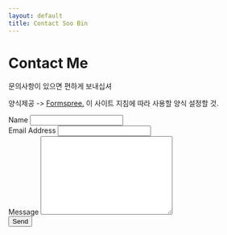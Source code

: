 ```yaml
---
layout: default
title: Contact Soo Bin
---
```


<div id="contact">
  <h1 class="pageTitle">Contact Me</h1>
  <div class="contactContent">
    <p class="intro">문의사항이 있으면 편하게 보내십셔</p>
    <p>양식제공 -> <a href="http://formspree.io/">Formspree.</a> 이 사이트 지침에 따라 사용할 양식 설정할 것.</p>

  </div>
  <form action="http://formspree.io/your@mail.com" method="POST">
    <label for="name">Name</label>
    <input type="text" id="name" name="name" class="full-width"><br>
    <label for="email">Email Address</label>
    <input type="email" id="email" name="_replyto" class="full-width"><br>
    <label for="message">Message</label>
    <textarea name="message" id="message" cols="30" rows="10" class="full-width"></textarea><br>
    <input type="submit" value="Send" class="button">
  </form>
</div>
